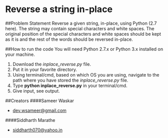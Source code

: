 # Reverse a string in-place

##Problem Statement
Reverse a given string, in-place, using Python (2.7 here).
The string may contain special characters and white spaces.
The original position of the special characters and white spaces should 
be kept as it is and the rest of the words should be reversed in-place.

##How to run the code
You will need Python 2.7.x or Python 3.x installed on your machine.

1. Download the *inplace_reverse.py* file.
2. Put it in your favorite directory.
3. Using terminal/cmd, based on which OS you are using, navigate to the path where you have stored the *inplace_reverse.py* file.
4. Type **python inplace_reverse.py** in your terminal/cmd.
5. Give input, see output.

##Creators
####Sameer Waskar
  * [dev.wsameer@gmail.com](mailto:dev.wsameer@gmail.com)

####Siddharth Marathe
  * [siddharth070@yahoo.in](mailto:siddharth070@yahoo.in)
